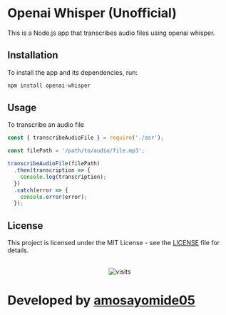 # Openai Whisper (Unofficial)

This is a Node.js app that transcribes audio files using openai whisper.

## Installation
To install the app and its dependencies, run:

```js
npm install openai-whisper
```

## Usage
To transcribe an audio file
```js
const { transcribeAudioFile } = require('./asr');

const filePath = '/path/to/audio/file.mp3';

transcribeAudioFile(filePath)
  .then(transcription => {
    console.log(transcription);
  })
  .catch(error => {
    console.error(error);
  });

```

## License

This project is licensed under the MIT License - see the [LICENSE](LICENSE) file for details.

<p align="center"><br>
<img src="https://visit-counter.vercel.app/counter.png?page=https%3A%2F%Fgithu.com%2Famoayomide05%2Fchatgpt-whatsapp-bot&s=80&c=00ff00&bg=00000000&no=5&ff=digi" alt="visits">
</p>

# Developed by [amosayomide05](https://github.com/amosayomide05)
